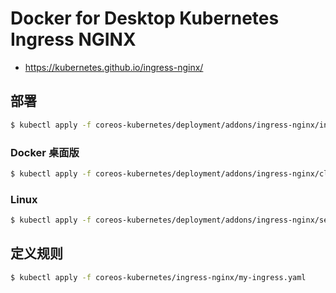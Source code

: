 # Docker for Desktop Kubernetes Ingress NGINX

* https://kubernetes.github.io/ingress-nginx/

## 部署

```bash
$ kubectl apply -f coreos-kubernetes/deployment/addons/ingress-nginx/ingress-nginx.yaml
```

### Docker 桌面版

```bash
$ kubectl apply -f coreos-kubernetes/deployment/addons/ingress-nginx/cloud-generic.yaml
```

### Linux

```bash
$ kubectl apply -f coreos-kubernetes/deployment/addons/ingress-nginx/service-nodeport.yaml
```

## 定义规则

```bash
$ kubectl apply -f coreos-kubernetes/ingress-nginx/my-ingress.yaml
```
